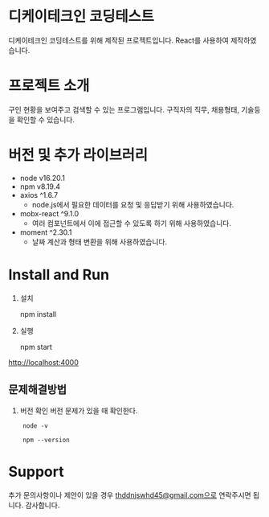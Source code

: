 # 디케이테크인 코딩테스트
디케이테크인 코딩테스트를 위해 제작된 프로젝트입니다. React를 사용하여 제작하였습니다.



# 프로젝트 소개
구인 현황을 보여주고 검색할 수 있는 프로그램입니다. 구직자의 직무, 채용형태, 기술등을 확인할 수 있습니다.


# 버전 및 추가 라이브러리
+ node v16.20.1
+ npm v8.19.4
+ axios ^1.6.7 
  + node.js에서 필요한 데이터를 요청 및 응답받기 위해 사용하였습니다.
+ mobx-react ^9.1.0
  + 여러 컴포넌트에서 이에 접근할 수 있도록 하기 위해 사용하였습니다.
+ moment ^2.30.1
  + 날짜 계산과 형태 변환을 위해 사용하였습니다.

# Install and Run
1. 설치

    npm install 

2. 실행

    npm start

<http://localhost:4000>


## 문제해결방법
1. 버전 확인 
  버전 문제가 있을 때 확인한다.
  
```
    node -v

    npm --version
```

# Support
추가 문의사항이나 제안이 있을 경우 thddnjswhd45@gmail.com으로 연락주시면 됩니다. 감사합니다.
